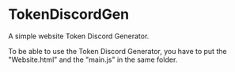 # TokenDiscordGen
A simple website Token Discord Generator.

To be able to use the Token Discord Generator, you have to put the "Website.html" and the "main.js" in the same folder.
